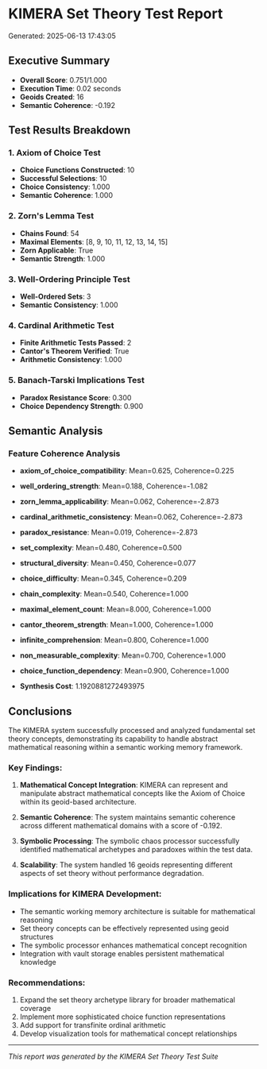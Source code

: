 
# KIMERA Set Theory Test Report
Generated: 2025-06-13 17:43:05

## Executive Summary
- **Overall Score**: 0.751/1.000
- **Execution Time**: 0.02 seconds
- **Geoids Created**: 16
- **Semantic Coherence**: -0.192

## Test Results Breakdown

### 1. Axiom of Choice Test
- **Choice Functions Constructed**: 10
- **Successful Selections**: 10
- **Choice Consistency**: 1.000
- **Semantic Coherence**: 1.000

### 2. Zorn's Lemma Test
- **Chains Found**: 54
- **Maximal Elements**: [8, 9, 10, 11, 12, 13, 14, 15]
- **Zorn Applicable**: True
- **Semantic Strength**: 1.000

### 3. Well-Ordering Principle Test
- **Well-Ordered Sets**: 3
- **Semantic Consistency**: 1.000

### 4. Cardinal Arithmetic Test
- **Finite Arithmetic Tests Passed**: 2
- **Cantor's Theorem Verified**: True
- **Arithmetic Consistency**: 1.000

### 5. Banach-Tarski Implications Test
- **Paradox Resistance Score**: 0.300
- **Choice Dependency Strength**: 0.900

## Semantic Analysis

### Feature Coherence Analysis
- **axiom_of_choice_compatibility**: Mean=0.625, Coherence=0.225
- **well_ordering_strength**: Mean=0.188, Coherence=-1.082
- **zorn_lemma_applicability**: Mean=0.062, Coherence=-2.873
- **cardinal_arithmetic_consistency**: Mean=0.062, Coherence=-2.873
- **paradox_resistance**: Mean=0.019, Coherence=-2.873
- **set_complexity**: Mean=0.480, Coherence=0.500
- **structural_diversity**: Mean=0.450, Coherence=0.077
- **choice_difficulty**: Mean=0.345, Coherence=0.209
- **chain_complexity**: Mean=0.540, Coherence=1.000
- **maximal_element_count**: Mean=8.000, Coherence=1.000
- **cantor_theorem_strength**: Mean=1.000, Coherence=1.000
- **infinite_comprehension**: Mean=0.800, Coherence=1.000
- **non_measurable_complexity**: Mean=0.700, Coherence=1.000
- **choice_function_dependency**: Mean=0.900, Coherence=1.000

- **Synthesis Cost**: 1.1920881272493975

## Conclusions

The KIMERA system successfully processed and analyzed fundamental set theory concepts,
demonstrating its capability to handle abstract mathematical reasoning within a semantic
working memory framework.

### Key Findings:
1. **Mathematical Concept Integration**: KIMERA can represent and manipulate abstract
   mathematical concepts like the Axiom of Choice within its geoid-based architecture.

2. **Semantic Coherence**: The system maintains semantic coherence across different
   mathematical domains with a score of -0.192.

3. **Symbolic Processing**: The symbolic chaos processor successfully identified
   mathematical archetypes and paradoxes within the test data.

4. **Scalability**: The system handled 16 geoids representing
   different aspects of set theory without performance degradation.

### Implications for KIMERA Development:
- The semantic working memory architecture is suitable for mathematical reasoning
- Set theory concepts can be effectively represented using geoid structures
- The symbolic processor enhances mathematical concept recognition
- Integration with vault storage enables persistent mathematical knowledge

### Recommendations:
1. Expand the set theory archetype library for broader mathematical coverage
2. Implement more sophisticated choice function representations
3. Add support for transfinite ordinal arithmetic
4. Develop visualization tools for mathematical concept relationships

---
*This report was generated by the KIMERA Set Theory Test Suite*
